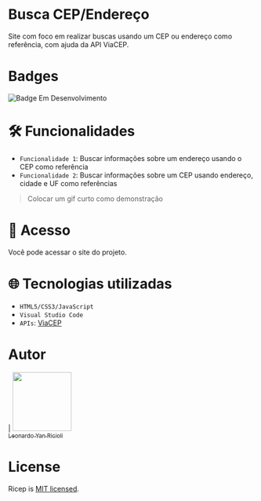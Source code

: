 # Busca CEP/Endereço
<p>Site com foco em realizar buscas usando um CEP ou endereço como referência, com ajuda da API ViaCEP.</p>

# Badges
![Badge Em Desenvolvimento](https://img.shields.io/badge/Status-Em_desenvolvimento-04a777?style=flat-square)

# 🛠️ Funcionalidades
- `Funcionalidade 1`: Buscar informações sobre um endereço usando o CEP como referência
- `Funcionalidade 2`: Buscar informações sobre um CEP usando endereço, cidade e UF como referências
> Colocar um gif curto como demonstração

# :file_folder: Acesso
Você pode acessar o site do projeto.

# 🌐 Tecnologias utilizadas
- `HTML5/CSS3/JavaScript`
- `Visual Studio Code`
- `APIs`: [ViaCEP](https://viacep.com.br/)

# Autor
| [<img loading="lazy" src="https://avatars.githubusercontent.com/risole490" width="120px"><br/><sub>Leonardo Yan Ricioli<sub/>](https://github.com/risole490)

# License
Ricep is [MIT licensed](./LICENSE).
